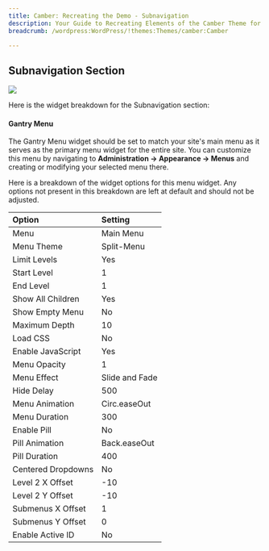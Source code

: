 ```yaml
---
title: Camber: Recreating the Demo - Subnavigation
description: Your Guide to Recreating Elements of the Camber Theme for WordPress
breadcrumb: /wordpress:WordPress/!themes:Themes/camber:Camber

---
```


Subnavigation Section
-----

![][demo]

Here is the widget breakdown for the Subnavigation section:

#### Gantry Menu

The Gantry Menu widget should be set to match your site's main menu as it serves as the primary menu widget for the entire site. You can customize this menu by navigating to **Administration -> Appearance -> Menus** and creating or modifying your selected menu there.

Here is a breakdown of the widget options for this menu widget. Any options not present in this breakdown are left at default and should not be adjusted.

| Option             | Setting        |
| :----------------  | :--------      |
| Menu               | Main Menu      |
| Menu Theme         | Split-Menu     |
| Limit Levels       | Yes            |
| Start Level        | 1              |
| End Level          | 1              |
| Show All Children  | Yes            |
| Show Empty Menu    | No             |
| Maximum Depth      | 10             |
| Load CSS           | No             |
| Enable JavaScript  | Yes            |
| Menu Opacity       | 1              |
| Menu Effect        | Slide and Fade |
| Hide Delay         | 500            |
| Menu Animation     | Circ.easeOut   |
| Menu Duration      | 300            |
| Enable Pill        | No             |
| Pill Animation     | Back.easeOut   |
| Pill Duration      | 400            |
| Centered Dropdowns | No             |
| Level 2 X Offset   | -10            |
| Level 2 Y Offset   | -10            |
| Submenus X Offset  | 1              |
| Submenus Y Offset  | 0              |
| Enable Active ID   | No             |

[demo]: assets/demo_2.jpeg
[menu]: ../../start/menus.md
[faq]: faq.md
